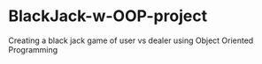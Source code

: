 # BlackJack-w-OOP-project
Creating a black jack game of user vs dealer using Object Oriented Programming

